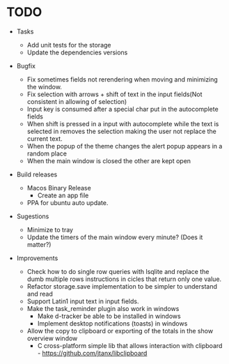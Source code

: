 # TODO

* Tasks
    + Add unit tests for the storage
    + Update the dependencies versions

* Bugfix
    + Fix sometimes fields not rerendering when moving and minimizing the window.
    + Fix selection with arrows + shift of text in the input fields(Not consistent in allowing of selection)
    + Input key is consumed after a special char put in the autocomplete fields
    + When shift is pressed in a input with autocomplete while the text is selected in removes the selection making the user not replace the current text.
    + When the popup of the theme changes the alert popup appears in a random place
    + When the main window is closed the other are kept open

* Build releases
    + Macos Binary Release
        - Create an app file
    + PPA for ubuntu auto update.

* Sugestions
    + Minimize to tray
    + Update the timers of the main window every minute? (Does it matter?)

* Improvements
    + Check how to do single row queries with lsqlite and replace the dumb multiple rows instructions in cicles that return only one value.
    + Refactor storage.save implementation to be simpler to understand and read
    + Support Latin1 input text in input fields.
    + Make the task\_reminder plugin also work in windows
      - Make d-tracker be able to be installed in windows
      - Implement desktop notifications (toasts) in windows
    + Allow the copy to clipboard or exporting of the totals in the show overview window
        - C cross-platform simple lib that allows interaction with clipboard - https://github.com/jtanx/libclipboard
